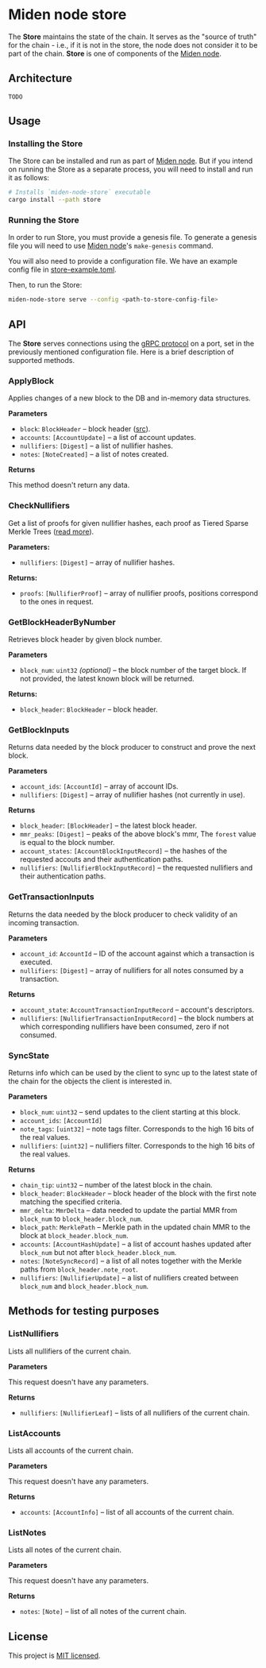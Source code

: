 # Miden node store

The **Store** maintains the state of the chain. It serves as the "source of truth" for the chain - i.e., if it is not in 
the store, the node does not consider it to be part of the chain. 
**Store** is one of components of the [Miden node](..).

## Architecture

`TODO`

## Usage

### Installing the Store

The Store can be installed and run as part of [Miden node](../README.md#installing-the-node).
But if you intend on running the Store as a separate process, you will need to install and run it as follows:

```sh
# Installs `miden-node-store` executable
cargo install --path store
```

### Running the Store

In order to run Store, you must provide a genesis file. To generate a genesis file you will need to use [Miden node](../README.md#generating-the-genesis-file)'s `make-genesis` command. 

You will also need to provide a configuration file. We have an example config file in [store-example.toml](store-example.toml).

Then, to run the Store:

```sh
miden-node-store serve --config <path-to-store-config-file>
```

## API

The **Store** serves connections using the [gRPC protocol](https://grpc.io) on a port, set in the previously mentioned configuration file. 
Here is a brief description of supported methods.

### ApplyBlock

Applies changes of a new block to the DB and in-memory data structures.

**Parameters**

* `block`: `BlockHeader` – block header ([src](../proto/proto/block_header.proto)).
* `accounts`: `[AccountUpdate]` – a list of account updates.
* `nullifiers`: `[Digest]` – a list of nullifier hashes.
* `notes`: `[NoteCreated]` – a list of notes created.

**Returns**

This method doesn't return any data.

### CheckNullifiers

Get a list of proofs for given nullifier hashes, each proof as Tiered Sparse Merkle Trees ([read more](../proto/proto/tsmt.proto)).

**Parameters:**

* `nullifiers`: `[Digest]` – array of nullifier hashes.

**Returns:**

* `proofs`: `[NullifierProof]` – array of nullifier proofs, positions correspond to the ones in request.

### GetBlockHeaderByNumber

Retrieves block header by given block number.

**Parameters**

* `block_num`: `uint32` *(optional)* – the block number of the target block. If not provided, the latest known block will be returned.

**Returns:**

* `block_header`: `BlockHeader` – block header.

### GetBlockInputs

Returns data needed by the block producer to construct and prove the next block.

**Parameters**

* `account_ids`: `[AccountId]` – array of account IDs. 
* `nullifiers`: `[Digest]` – array of nullifier hashes (not currently in use).

**Returns**

* `block_header`: `[BlockHeader]` – the latest block header.
* `mmr_peaks`: `[Digest]` – peaks of the above block's mmr, The `forest` value is equal to the block number.
* `account_states`: `[AccountBlockInputRecord]` – the hashes of the requested accouts and their authentication paths.
* `nullifiers`: `[NullifierBlockInputRecord]` – the requested nullifiers and their authentication paths.

### GetTransactionInputs

Returns the data needed by the block producer to check validity of an incoming transaction. 

**Parameters**

* `account_id`: `AccountId` – ID of the account against which a transaction is executed.
* `nullifiers`: `[Digest]` – array of nullifiers for all notes consumed by a transaction.

**Returns**

* `account_state`: `AccountTransactionInputRecord` – account's descriptors. 
* `nullifiers`: `[NullifierTransactionInputRecord]` – the block numbers at which corresponding nullifiers have been consumed, zero if not consumed.

### SyncState

Returns info which can be used by the client to sync up to the latest state of the chain
for the objects the client is interested in.

**Parameters**

* `block_num`: `uint32` – send updates to the client starting at this block.
* `account_ids`: `[AccountId]`
* `note_tags`: `[uint32]` – note tags filter. Corresponds to the high 16 bits of the real values.
* `nullifiers`: `[uint32]` – nullifiers filter. Corresponds to the high 16 bits of the real values.

**Returns**

* `chain_tip`: `uint32` – number of the latest block in the chain.
* `block_header`: `BlockHeader` – block header of the block with the first note matching the specified criteria.
* `mmr_delta`: `MmrDelta` – data needed to update the partial MMR from `block_num` to `block_header.block_num`.
* `block_path`: `MerklePath` – Merkle path in the updated chain MMR to the block at `block_header.block_num`.
* `accounts`: `[AccountHashUpdate]` – a list of account hashes updated after `block_num` but not after `block_header.block_num`.
* `notes`: `[NoteSyncRecord]` – a list of all notes together with the Merkle paths from `block_header.note_root`.
* `nullifiers`: `[NullifierUpdate]` – a list of nullifiers created between `block_num` and `block_header.block_num`.

## Methods for testing purposes

### ListNullifiers

Lists all nullifiers of the current chain.

**Parameters**

This request doesn't have any parameters.

**Returns**

* `nullifiers`: `[NullifierLeaf]` – lists of all nullifiers of the current chain. 

### ListAccounts

Lists all accounts of the current chain.

**Parameters**

This request doesn't have any parameters.

**Returns**

* `accounts`: `[AccountInfo]` – list of all accounts of the current chain.

### ListNotes

Lists all notes of the current chain.

**Parameters**

This request doesn't have any parameters.

**Returns**

* `notes`: `[Note]` – list of all notes of the current chain.

## License
This project is [MIT licensed](../LICENSE).